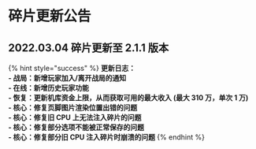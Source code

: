 # 碎片更新公告

## 2022.03.04 碎片更新至 2.1.1 版本

{% hint style="success" %}
**更新日志：**\
**- 战局：新增玩家加入/离开战局的通知**\
**- 在线：新增历史玩家功能**\
**- 恢复：更新机库资金上限，从而获取可用的最大收入 (最大 310 万，单次 1 万)**\
**- 核心：修复页脚图片渲染位置出错的问题**\
**- 核心：修复旧 CPU 上无法注入碎片的问题**\
**- 核心：修复部分选项不能被正常保存的问题**\
**- 核心：修复部分旧 CPU 注入碎片时崩溃的问题**
{% endhint %}
